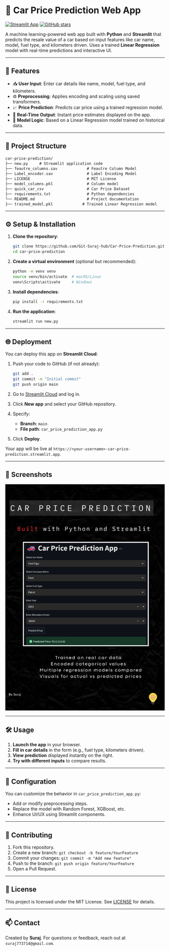 
# 🚗 Car Price Prediction Web App

[![Streamlit App](https://static.streamlit.io/badges/streamlit_badge_black_white.svg)](https://car-price-prediction-web.streamlit.app/)
[![GitHub stars](https://img.shields.io/github/stars/Git-Suraj-hub/Car-Price-Prediction?style=social)](https://github.com/Git-Suraj-hub/Car-Price-Prediction.git)

A machine learning-powered web app built with **Python** and **Streamlit** that predicts the resale value of a car based on input features like car name, model, fuel type, and kilometers driven. Uses a trained **Linear Regression** model with real-time predictions and interactive UI.

---

## 🚀 Features

* 📥 **User Input**: Enter car details like name, model, fuel type, and kilometers.
* ⚙️ **Preprocessing**: Applies encoding and scaling using saved transformers.
* 📈 **Price Prediction**: Predicts car price using a trained regression model.
* 🎯 **Real-Time Output**: Instant price estimates displayed on the app.
* 🧠 **Model Logic**: Based on a Linear Regression model trained on historical data.

---

## 📂 Project Structure

```text
car-price-prediction/
├── new.py     # Streamlit application code
├── feautre_columns.sav             # Feautre Column Model
├── Label_encoder.sav               # Label Encoding Model
├── LICENSE                         # MIT License
├── model_columns.pkl               # Column model
├── quick_car_csv                   # Car Price Dataset
├── requirements.txt                # Python dependencies
└── README.md                       # Project documentation
├── trained_model.pkl             # Trained Linear Regression model
```

---

## ⚙️ Setup & Installation

1. **Clone the repository**:

   ```bash
   git clone https://github.com/Git-Suraj-hub/Car-Price-Prediction.git
   cd car-price-prediction
   ```

2. **Create a virtual environment** (optional but recommended):

   ```bash
   python -m venv venv
   source venv/bin/activate  # macOS/Linux
   venv\Scripts\activate     # Windows
   ```

3. **Install dependencies**:

   ```bash
   pip install -r requirements.txt
   ```

4. **Run the application**:

   ```bash
   streamlit run new.py
   ```

---

## 🌐 Deployment

You can deploy this app on **Streamlit Cloud**:

1. Push your code to GitHub (if not already):

   ```bash
   git add .
   git commit -m "Initial commit"
   git push origin main
   ```

2. Go to [Streamlit Cloud](https://streamlit.io/cloud) and log in.

3. Click **New app** and select your GitHub repository.

4. Specify:
   * **Branch**: `main`
   * **File path**: `car_price_prediction_app.py`

5. Click **Deploy**.

Your app will be live at `https://<your-username>-car-price-prediction.streamlit.app`.

---
## 📸 Screenshots

![Screenshot](Page1.png)

---

## 🛠️ Usage

1. **Launch the app** in your browser.
2. **Fill in car details** in the form (e.g., fuel type, kilometers driven).
3. **View prediction** displayed instantly on the right.
4. **Try with different inputs** to compare results.

---

## 🔧 Configuration

You can customize the behavior in `car_price_prediction_app.py`:

* Add or modify preprocessing steps.
* Replace the model with Random Forest, XGBoost, etc.
* Enhance UI/UX using Streamlit components.

---

## 🤝 Contributing

1. Fork this repository.
2. Create a new branch: `git checkout -b feature/YourFeature`
3. Commit your changes: `git commit -m "Add new feature"`
4. Push to the branch: `git push origin feature/YourFeature`
5. Open a Pull Request.

---

## 📄 License

This project is licensed under the MIT License. See [LICENSE](LICENSE) for details.

---

## 📫 Contact

Created by **Suraj**. For questions or feedback, reach out at `suraj773714@gmail.com`.
